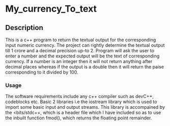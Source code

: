 # My_currency_To_text
## Description 
This is a c++ program to return the textual output for the corresponding input numeric currency. The project can rightly determine the textual output till 1 crore and a decimal precision up-to 2. Program will ask the user to enter a number and the expected output will be the text of corresponding currency. If a number is an integer then it will not return anything after decimal places whereas if the output is a double then it will return the paise corresponding to it divided by 100.
### Usage 
The software requirements include any c++ compiler such as devC++, codeblocks etc. Basic 2 libraries i.e the iostream library which is used to import some basic input and output streams. This library is accompained by the <bits/stdc++, which is a header file which I have included so as to use the inbuilt function fmod(), which returns the floating point remainder.
